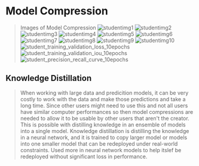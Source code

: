 # Model Compression 
>Images of Model Compression
>![studentimg1](https://user-images.githubusercontent.com/89927101/205546600-d81e8ffa-ddf1-4842-83f6-53f89ee9065d.png)
![studentimg2](https://user-images.githubusercontent.com/89927101/205546607-2d720c74-833b-4060-9dc6-54766ad2dcba.png)
![studentimg3](https://user-images.githubusercontent.com/89927101/205546615-25c8bd51-5ef3-4672-8fd7-606977efff80.png)
![studentimg4](https://user-images.githubusercontent.com/89927101/205546622-bcae0bf9-2075-47c9-afc7-5a89038cd5de.png)
![studentimg5](https://user-images.githubusercontent.com/89927101/205546633-d5064d26-ca40-4487-89d1-2f027443811a.png)
![studentimg6](https://user-images.githubusercontent.com/89927101/205546638-70b68c23-fe2d-4f4f-9cae-09a5e43038f9.png)
![studentimg7](https://user-images.githubusercontent.com/89927101/205546643-58bd82a1-cc5f-477f-b1e2-cc8caaead7c6.png)
![studentimg8](https://user-images.githubusercontent.com/89927101/205546646-5d00749f-5506-47a8-98cb-e3a781949ec3.png)
![studentimg9](https://user-images.githubusercontent.com/89927101/205546651-c88a41bf-da77-4a17-a249-9aab9b1bd8dc.png)
![studentimg10](https://user-images.githubusercontent.com/89927101/205546658-6d4f299c-6442-472c-a097-21f29b59e7dc.png)
![student_training_validation_loss_10epochs](https://user-images.githubusercontent.com/89927101/205546681-15d2ab10-b12d-4581-907e-f35a374286e1.png)
![student_training_validation_iou_10epochs](https://user-images.githubusercontent.com/89927101/205546685-94cab8a0-b1d2-49aa-99ce-f82f4952993b.png)
![student_precision_recall_curve_10epochs](https://user-images.githubusercontent.com/89927101/205546693-bd1e3f18-5dee-41d2-bcb5-72a9ee23645a.png)
## Knowledge Distillation
>When working with large data and predicition models, it can be very costly to work with the data and make those 
>predictions and take a long time. Since other users might need to use this and not all users have similar computer performances so then model compressions are needed to allow it to be usable by other users that aren't the creator. This is possible with distilling knowledge in an ensemble of models into a single model. Knowledge distillation is distilling the knowledge in a neural network, and it is trained to copy larger model or models into one smaller model that can be redeployed under real-world constraints. Used more in neural network models to help itslef be redeployed without significant loss in performance.
